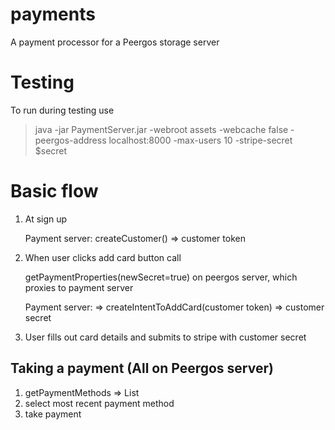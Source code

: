 # payments
A payment processor for a Peergos storage server


# Testing
To run during testing use
> java -jar PaymentServer.jar -webroot assets -webcache false -peergos-address localhost:8000 -max-users 10 -stripe-secret $secret

# Basic flow

1. At sign up

   Payment server: createCustomer() => customer token
2. When user clicks add card button call

   getPaymentProperties(newSecret=true) on peergos server, which proxies to payment server
   
   Payment server: => createIntentToAddCard(customer token) => customer secret
3. User fills out card details and submits to stripe with customer secret

## Taking a payment (All on Peergos server)
1. getPaymentMethods => List<payment method>
2. select most recent payment method
3. take payment